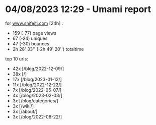 # 04/08/2023 12:29 - Umami report
for www.shifeiti.com [24h] :

 - 159 (-77) page views
 - 67 (-24) uniques
 - 47 (-30) bounces
 - 2h 28' 33'' (-2h 49' 20'') totaltime


top 10 urls:
 - 42x [/blog/2022-12-09/]
 - 38x [/]
 - 17x [/blog/2023-01-12/]
 - 11x [/blog/2022-12-22/]
 - 7x [/blog/2022-05-07/]
 - 4x [/blog/2023-02-03/]
 - 3x [/blog/categories/]
 - 3x [/wiki/]
 - 3x [/about/]
 - 3x [/blog/2022-08-22/]


